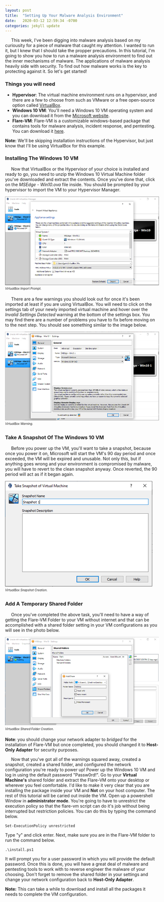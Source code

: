 ```yaml
---
layout: post
title:  "Setting Up Your Malware Analysis Environment"
date:   2020-03-12 12:59:34 -0700
categories: jekyll update
---
```

&nbsp;&nbsp;&nbsp;&nbsp; This week, I've been digging into malware analysis based on my curiousity for a piece of malware that caught my attention.  I wanted to run it, but I knew that I should take the propper precautions.  In this tutorial, I'm going to show you how to run a malware analysis environment to find out the inner mechanisms of malware.  The applications of malware analysis heavily side with security.  To find out how malware works is the key to protecting against it.  So let's get started!

### Things you will need
- **Hypervisor**: The virtual machine environment runs on a hypervisor, and there are a few to choose from such as VMware or a free open-source option called [VirtualBox](https://www.virtualbox.org/).
- **Windows 10 VM**: You'll need a Windows 10 VM operating system and you can download it from the [Microsoft website](https://developer.microsoft.com/en-us/microsoft-edge/tools/vms/).
- **Flare-VM**: Flare-VM is a customizable windows-based package that contains tools for malware analysis, incident response, and pentesting.  You can download it [here](https://github.com/fireeye/flare-vm).

**Note:** We'll be skipping installation instructions of the Hypervisor, but just know that I'll be using VirtualBox for this example.

### Installing The Windows 10 VM
&nbsp;&nbsp;&nbsp;&nbsp; Now that VirtualBox or the Hypervisor of your choice is installed and ready to go, you need to unzip the Windows 10 Virtual Machine folder you've downloaded and extract the contents.  Once you've done that, click on the *MSEdge - Win10.ova* file inside.  You should be prompted by your hypervisor to import the VM to your Hypervisor Manager.

![Alt](/photos/VirtualBox1.PNG "VirtualBox")
<sub><sup><i>VirtualBox Import Prompt.</i></sup></sub>

&nbsp;&nbsp;&nbsp;&nbsp; There are a few warnings you should look out for once it's been imported at least if you are using VirtualBox.  You will need to click on the settings tab of your newly imported virtual machine and hover over the *Invalid Settings Detected* warning at the bottom of the settings box.  You may find there are a number of problems you have to fix before moving on to the next step.  You should see something similar to the image below.

![Alt](/photos/VirtualBox2.PNG "VirtualBox Warning")
<sub><sup><i>VirtualBox Warning.</i></sup></sub>

### Take A Snapshot Of The Windows 10 VM
&nbsp;&nbsp;&nbsp;&nbsp; Before you power up the VM, you'll want to take a snapshot, because once you power it on, Microsoft will start the VM's 90 day period and once exceeded, the VM will be expired and unusable.  Not only this, but if anything goes wrong and your environment is compromised by malware, you will have to revert to the clean snapshot anyway.  Once reverted, the 90 period will act as if it began again.

![Alt](/photos/VirtualBox3.PNG "Snapshot")
<br><sub><sup><i>VirtualBox Snapshot Creation.</i></sup></sub>

### Add A Temporary Shared Folder
&nbsp;&nbsp;&nbsp;&nbsp; Once you've completed the above task, you'll need to have a way of getting the Flare-VM Folder to your VM without internet and that can be accomplished with a shared folder setting in your VM configurations as you will see in the photo below.

![Alt](/photos/VirtualBox4.PNG "Shared Folder")
<sub><sup><i>VirtualBox Shared Folder Creation.</i></sup></sub>

**Note**: you should change your network adapter to *bridged* for the installation of Flare-VM but once completed, you should changed it to **Host-Only Adapter** for security purposes.

&nbsp;&nbsp;&nbsp;&nbsp; Now that you've got all of the warnings squared away, created a snapshot, created a shared folder, and configured the network configuration you're ready to power up!  Power up the Windows 10 VM and log in using the default password "Passw0rd!".  Go to your **Virtual Machine's** shared folder and extract the Flare-VM onto your desktop or wherever you feel comfortable.  I'd like to make it very clear that you are installing the package inside your VM and **Not** on your host computer.  The rest of this tutorial will be caried out inside the VM.  Open up a powershell Window in **administrator mode**.  You're going to have to unrestrict the execution policy so that the flare-vm script can do it's job without being interrupted but restriction policies.  You can do this by typing the command below.
```
Set-ExecutionPolicy unrestricted
```
Type "y" and click enter.  Next, make sure you are in the Flare-VM folder to run the command below.
```
.\install.ps1
```
It will prompt you for a user password in which you will provide the default password.  Once this is done, you will have a great deal of malware and pentesting tools to work with to reverse engineer the malware of your choosing.  Don't forget to remove the shared folder in your settings and change your network configuration back to **Host-Only Adapter**.  

**Note:** This can take a while to download and install all the packages it needs to complete the VM configuration.